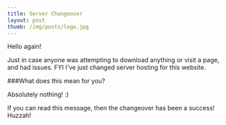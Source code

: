```yaml
---
title: Server Changeover
layout: post
thumb: /img/posts/logo.jpg
---
```


Hello again!

Just in case anyone was attempting to download anything or visit a page, and had issues. FYI I've just changed server hosting for this website.<!-- more -->

###What does this mean for you?

Absolutely nothing! :)

If you can read this message, then the changeover has been a success! Huzzah!